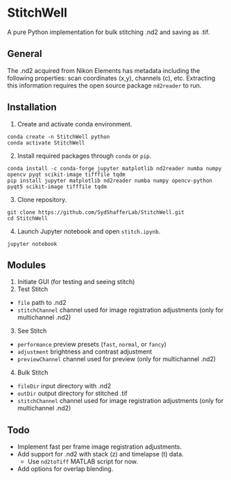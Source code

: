 # StitchWell
A pure Python implementation for bulk stitching .nd2 and saving as .tif.

## General
The .nd2 acquired from Nikon Elements has metadata including the following properties: scan coordinates (x,y), channels (c), etc. Extracting this information requires the open source package `nd2reader` to run.

## Installation

1) Create and activate conda environment. 
```
conda create -n StitchWell python
conda activate StitchWell
```
2) Install required packages through `conda` or `pip`.
```
conda install -c conda-forge jupyter matplotlib nd2reader numba numpy opencv pyqt scikit-image tifffile tqdm
pip install jupyter matplotlib nd2reader numba numpy opencv-python pyqt5 scikit-image tifffile tqdm
```
3) Clone repository.
```
git clone https://github.com/SydShafferLab/StitchWell.git
cd StitchWell
```
4) Launch Jupyter notebook and open `stitch.ipynb`.
```
jupyter notebook
```

## Modules

1) Initiate GUI (for testing and seeing stitch)
2) Test Stitch 
* `file` path to .nd2
* `stitchChannel` channel used for image registration adjustments (only for multichannel .nd2)
3) See Stitch
* `performance` preview presets (`fast`, `normal`, or `fancy`)
* `adjustment` brightness and contrast adjustment
* `previewChannel` channel used for preview (only for multichannel .nd2)
4) Bulk Stitch
* `fileDir` input directory with .nd2
* `outDir` output directory for stitched .tif
* `stitchChannel` channel used for image registration adjustments (only for multichannel .nd2)
 
## Todo
* Implement fast per frame image registration adjustments.
* Add support for .nd2 with stack (z) and timelapse (t) data.
  * Use `nd2toTiff` MATLAB script for now.
* Add options for overlap blending.
